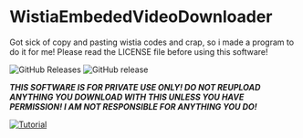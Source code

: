 # WistiaEmbededVideoDownloader
Got sick of copy and pasting wistia codes and crap, so i made a program to do it for me!
Please read the LICENSE file before using this software!

![GitHub Releases](https://img.shields.io/github/downloads/Puyodead1-Development/WistiaEmbededVideoDownloader/2019.1/total.svg?style=plastic)
![GitHub release](https://img.shields.io/github/release/Puyodead1-Development/WistiaEmbededVideoDownloader.svg?style=plastic)

<i>__THIS SOFTWARE IS FOR PRIVATE USE ONLY! DO NOT REUPLOAD ANYTHING YOU DOWNLOAD WITH THIS UNLESS YOU HAVE PERMISSION! I AM NOT RESPONSIBLE FOR ANYTHING YOU DO!__</i>

[![Tutorial](https://img.youtube.com/vi/8hFMjiog6hA/0.jpg)](https://www.youtube.com/watch?v=8hFMjiog6hA)
